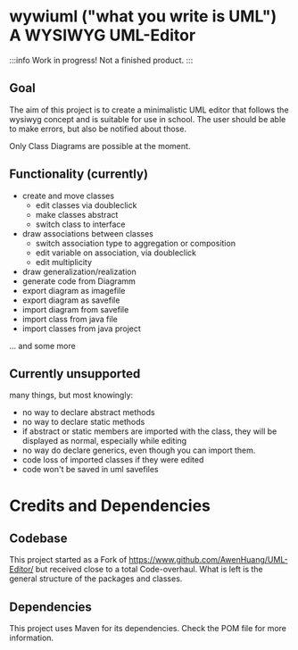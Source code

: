 # wywiuml ("what you write is UML")<br> A WYSIWYG UML-Editor

:::info
Work in progress! Not a finished product.
:::

## Goal

The aim of this project is to create a minimalistic UML editor that follows the wysiwyg concept and is suitable for use in school. The user should be able to make errors, but also be notified about those.

Only Class Diagrams are possible at the moment.

## Functionality (currently)

 - create and move classes
     - edit classes via doubleclick
     - make classes abstract
     - switch class to interface
 - draw associations between classes
     - switch association type to aggregation or composition
     - edit variable on association, via doubleclick
     - edit multiplicity
 - draw generalization/realization
 - generate code from Diagramm
 - export diagram as imagefile
 - export diagram as savefile
 - import diagram from savefile
 - import class from java file
 - import classes from java project

... and some more

## Currently unsupported 
many things, but most knowingly:
 - no way to declare abstract methods
 - no way to declare static methods
 - if abstract or static members are imported with the class, they will be displayed as normal, especially while editing
 - no way do declare generics, even though you can import them.
 - code loss of imported classes if they were edited
 - code won't be saved in uml savefiles


# Credits and Dependencies

## Codebase
This project started as a Fork of https://www.github.com/AwenHuang/UML-Editor/ but received close to a total Code-overhaul. What is left is the general structure of the packages and classes.

## Dependencies
This project uses Maven for its dependencies. Check the POM file for more information.
